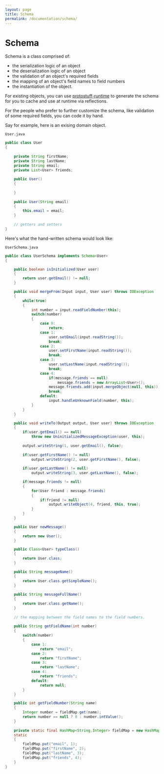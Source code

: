 ```yaml
---
layout: page
title: Schema
permalink: /documentation/schema/
---
```

# Schema

Schema is a class comprised of:

* the serialization logic of an object
* the deserialization logic of an object
* the validation of an object's required fields
* the mapping of an object's field names to field numbers
* the instantiation of the object.

For existing objects, you can use [protostuff-runtime](/documentation/runtime-schema) to generate the
schema for you to cache and use at runtime via reflections.

For the people who prefer to further customize the schema, like validation of some required fields, 
you can code it by hand.

Say for example, here is an exising domain object.

`User.java`

```java
public class User
{
    
    private String firstName;
    private String lastName;
    private String email;
    private List<User> friends;
    
    public User()
    {
    
    }
    
    public User(String email)
    {
        this.email = email;
    }
    
    // getters and setters
}
```

Here's what the hand-written schema would look like:

`UserSchema.java`

```java
public class UserSchema implements Schema<User>
{

    public boolean isInitialized(User user)
    {
        return user.getEmail() != null;
    }

    public void mergeFrom(Input input, User user) throws IOException
    {
        while(true)
        {
            int number = input.readFieldNumber(this);
            switch(number)
            {
                case 0:
                    return;
                case 1:
                    user.setEmail(input.readString());
                    break;
                case 2:
                    user.setFirstName(input.readString());
                    break;
                case 3:
                    user.setLastName(input.readString());
                    break;
                case 4:
                    if(message.friends == null)
                        message.friends = new ArrayList<User>();
                    message.friends.add(input.mergeObject(null, this));
                    break;
                default:
                    input.handleUnknownField(number, this);
            }
        }
    }

    public void writeTo(Output output, User user) throws IOException
    {
        if(user.getEmail() == null)
            throw new UninitializedMessageException(user, this);
        
        output.writeString(1, user.getEmail(), false);
        
        if(user.getFirstName() != null)
            output.writeString(2, user.getFirstName(), false);
        
        if(user.getLastName() != null)
            output.writeString(3, user.getLastName(), false);

        if(message.friends != null)
        {
            for(User friend : message.friends)
            {
                if(friend != null)
                    output.writeObject(4, friend, this, true);
            }
        }
    }

    public User newMessage()
    {
        return new User();
    }

    public Class<User> typeClass()
    {
        return User.class;
    }

    public String messageName()
    {
        return User.class.getSimpleName();
    }
    
    public String messageFullName()
    {
        return User.class.getName();
    }
    
    // the mapping between the field names to the field numbers.
    
    public String getFieldName(int number)
    {
        switch(number)
        {
            case 1:
                return "email";
            case 2:
                return "firstName";
            case 3:
                return "lastName";
            case 4:
                return "friends";
            default:
                return null;
        }
    }

    public int getFieldNumber(String name)
    {
        Integer number = fieldMap.get(name);
        return number == null ? 0 : number.intValue();
    }
    
    private static final HashMap<String,Integer> fieldMap = new HashMap<String,Integer>();    
    static
    {
        fieldMap.put("email", 1);
        fieldMap.put("firstName", 2);
        fieldMap.put("lastName", 3);
        fieldMap.put("friends", 4);
    }
}
```